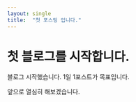 ```yaml
---
layout: single
title:  "첫 포스팅 입니다."
---
```


# 첫 블로그를 시작합니다.

블로그 시작했습니다.
1일 1포스트가 목표입니다.

앞으로 열심히 해보겠습니다.
